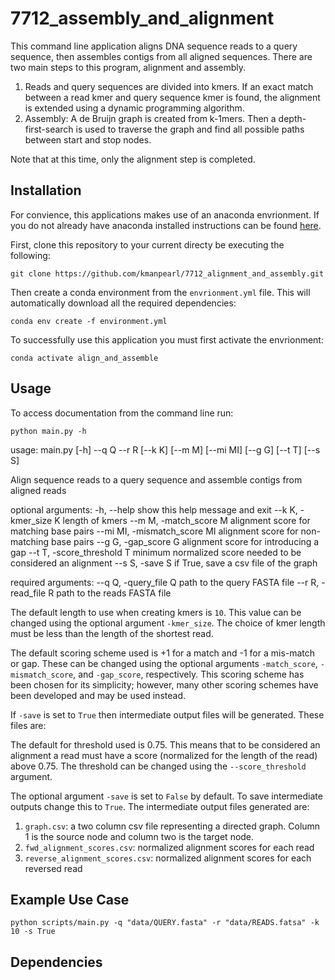 # 7712_assembly_and_alignment

This command line application aligns DNA sequence reads to a query sequence, then assembles contigs from all aligned sequences. 
There are two main steps to this program, alignment and assembly. 

1. Reads and query sequences are divided into kmers. 
If an exact match between a read kmer and query sequence kmer is found, the alignment is extended using a dynamic programming algorithm. 
2. Assembly: A de Bruijn graph is created from k-1mers.
Then a depth-first-search is used to traverse the graph and find all possible paths between start and stop nodes. 

Note that at this time, only the alignment step is completed. 

## Installation 

For convience, this applications makes use of an anaconda envrionment. 
If you do not already have anaconda installed instructions can be found [here](https://docs.anaconda.com/anaconda/install/). 

First, clone this repository to your current directy be executing the following:

`git clone https://github.com/kmanpearl/7712_alignment_and_assembly.git`


Then create a conda environment from the `envrionment.yml` file. 
This will automatically download all the required dependencies: 

`conda env create -f environment.yml`

To successfully use this application you must first activate the envrionment:

`conda activate align_and_assemble`

## Usage 

To access documentation from the command line run:

`python main.py -h`

usage: main.py [-h] --q Q --r R [--k K] [--m M] [--mi MI] [--g G] [--t T] [--s S]

Align sequence reads to a query sequence and assemble contigs from aligned reads

optional arguments:
  -h, --help            show this help message and exit
  --k K, -kmer_size K   length of kmers
  --m M, -match_score M
                        alignment score for matching base pairs
  --mi MI, -mismatch_score MI
                        alignment score for non-matching base pairs
  --g G, -gap_score G   alignment score for introducing a gap
  --t T, -score_threshold T
                        minimum normalized score needed to be considered an alignment
  --s S, -save S        if True, save a csv file of the graph

required arguments:
  --q Q, -query_file Q  path to the query FASTA file
  --r R, -read_file R   path to the reads FASTA file

The default length to use when creating kmers is `10`. 
This value can be changed using the optional argument `-kmer_size`. 
The choice of kmer length must be less than the length of the shortest read. 

The default scoring scheme used is +1 for a match and -1 for a mis-match or gap. 
These can be changed using the optional arguments `-match_score`, `-mismatch_score`, and `-gap_score`, respectively. 
This scoring scheme has been chosen for its simplicity; 
however, many other scoring schemes have been developed and may be used instead. 

If `-save` is set to `True` then intermediate output files will be generated. 
These files are:

The default for threshold used is 0.75. 
This means that to be considered an alignment a read must have a score (normalized for the length of the read) above 0.75. 
The threshold can be changed using the  `--score_threshold` argument. 

The optional argument `-save` is set to `False` by default. 
To save intermediate outputs change this to `True`.
The intermediate output files generated are:


1. `graph.csv`: a two column csv file representing a directed graph.
Column 1 is the source node and column two is the target node. 
1. `fwd_alignment_scores.csv`: normalized alignment scores for each read 
2. `reverse_alignment_scores.csv`: normalized alignment scores for each reversed read 


## Example Use Case

`python scripts/main.py -q "data/QUERY.fasta" -r "data/READS.fatsa" -k 10 -s True`


## Dependencies 